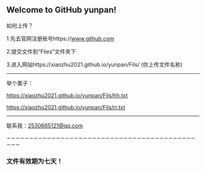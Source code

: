 ## Welcome to GitHub yunpan!



如何上传？

1.先去官网注册账号https://www.github.com



2.提交文件到“Flies”文件夹下



3.进入网站https://xiaozhu2021.github.io/yunpan/Fils/ (你上传文件名称)

-----------

举个栗子：

https://xiaozhu2021.github.io/yunpan/Fils/hh.txt

https://xiaozhu2021.github.io/yunpan/Fils/rr.txt

-----------------------------

联系我：2530665121@qq.com

∽∽∽∽∽∽∽∽∽∽∽∽∽∽∽∽∽∽∽∽∽∽∽∽∽∽∽∽∽∽∽∽∽∽∽∽∽∽∽∽∽∽∽∽∽

### 文件有效期为七天！
